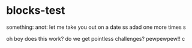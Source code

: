 # blocks-test
something:
anot:
let me take you out on a date
ss
adad
one more times
s

oh boy does this work?
do we get pointless challenges?
pewpewpew!!
c